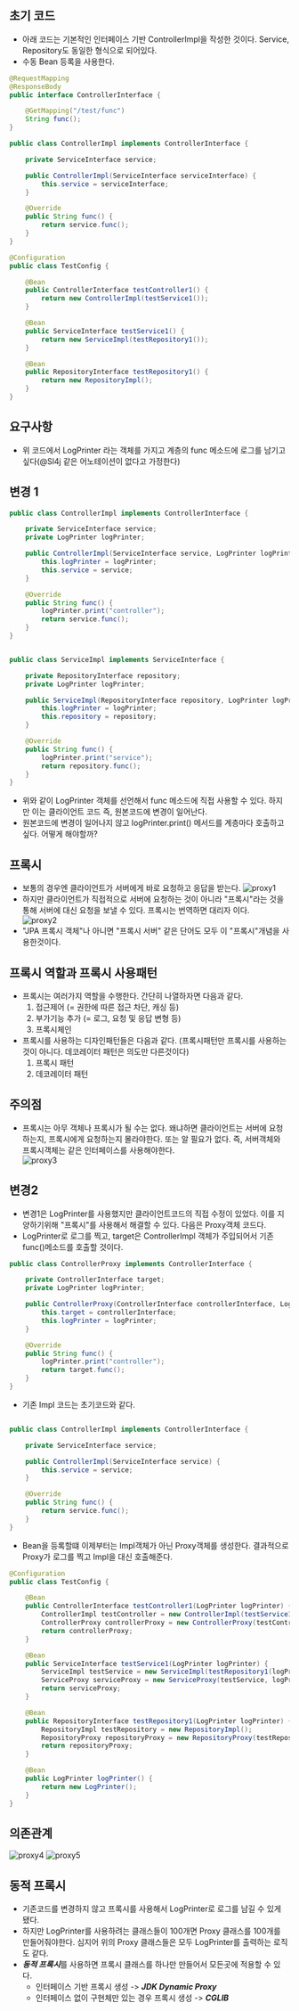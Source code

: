 ## 초기 코드
- 아래 코드는 기본적인 인터페이스 기반 ControllerImpl을 작성한 것이다. Service, Repository도 동일한 형식으로 되어있다.
- 수동 Bean 등록을 사용한다.
```java
@RequestMapping
@ResponseBody
public interface ControllerInterface {

    @GetMapping("/test/func")
    String func();
}
```
```java
public class ControllerImpl implements ControllerInterface {

    private ServiceInterface service;

    public ControllerImpl(ServiceInterface serviceInterface) {
        this.service = serviceInterface;
    }

    @Override
    public String func() {
        return service.func();
    }
}
```
```java
@Configuration
public class TestConfig {

    @Bean
    public ControllerInterface testController1() {
        return new ControllerImpl(testService1());
    }

    @Bean
    public ServiceInterface testService1() {
        return new ServiceImpl(testRepository1());
    }

    @Bean
    public RepositoryInterface testRepository1() {
        return new RepositoryImpl();
    }
}
```

## 요구사항
- 위 코드에서 LogPrinter 라는 객체를 가지고 계층의 func 메소드에 로그를 남기고 싶다(@Sl4j 같은 어노테이션이 없다고 가정한다)

## 변경 1
```java
public class ControllerImpl implements ControllerInterface {

    private ServiceInterface service;
    private LogPrinter logPrinter;

    public ControllerImpl(ServiceInterface service, LogPrinter logPrinter) {
        this.logPrinter = logPrinter;
        this.service = service;
    }

    @Override
    public String func() {
        logPrinter.print("controller");
        return service.func();
    }
}


public class ServiceImpl implements ServiceInterface {

    private RepositoryInterface repository;
    private LogPrinter logPrinter;

    public ServiceImpl(RepositoryInterface repository, LogPrinter logPrinter) {
        this.logPrinter = logPrinter;
        this.repository = repository;
    }

    @Override
    public String func() {
        logPrinter.print("service");
        return repository.func();
    }
}
```

- 위와 같이 LogPrinter 객체를 선언해서 func 메소드에 직접 사용할 수 있다. 하지만 이는 클라이언트 코드 즉, 원본코드에 변경이 일어난다. 
- 원본코드에 변경이 일어나지 않고 logPrinter.print() 메서드를 계층마다 호출하고 싶다. 어떻게 해야할까?

## 프록시
- 보통의 경우엔 클라이언트가 서버에게 바로 요청하고 응답을 받는다.
![proxy1](https://user-images.githubusercontent.com/22884224/230013153-dc65020b-7512-4bb1-9ba0-297021df90f8.png)
- 하지만 클라이언트가 직접적으로 서버에 요청하는 것이 아니라 "프록시"라는 것을 통해 서버에 대신 요청을 보낼 수 있다. 프록시는 번역하면 대리자 이다.   
![proxy2](https://user-images.githubusercontent.com/22884224/230013501-dbd1a3c7-7bb3-4bf9-bb02-a24069239898.png)
- "JPA 프록시 객체"나 아니면 "프록시 서버" 같은 단어도 모두 이 "프록시"개념을 사용한것이다.

## 프록시 역할과 프록시 사용패턴
- 프록시는 여러가지 역할을 수행한다. 간단히 나열하자면 다음과 같다.
    1. 접근제어 (= 권한에 따른 접근 차단, 캐싱 등)
    2. 부가기능 추가 (= 로그, 요청 및 응답 변형 등) 
    3. 프록시체인
- 프록시를 사용하는 디자인패턴들은 다음과 같다. (프록시패턴만 프록시를 사용하는 것이 아니다. 데코레이터 패턴은 의도만 다른것이다)
    1. 프록시 패턴 
    2. 데코레이터 패턴

## 주의점
- 프록시는 아무 객체나 프록시가 될 수는 없다. 왜냐하면 클라이언트는 서버에 요청하는지, 프록시에게 요청하는지 몰라야한다. 또는 알 필요가 없다. 즉, 서버객체와 프록시객체는 같은 인터페이스를 사용해야한다.   
 ![proxy3](https://user-images.githubusercontent.com/22884224/230015686-e56dcd91-c4ba-4405-bb9f-de74277a3bec.png)

## 변경2
- 변경1은 LogPrinter를 사용했지만 클라이언트코드의 직접 수정이 있었다. 이를 지양하기위해 "프록시"를 사용해서 해결할 수 있다. 다음은 Proxy객체 코드다.
- LogPrinter로 로그를 찍고, target은 ControllerImpl 객체가 주입되어서 기존 func()메소드를 호출할 것이다. 
```java
public class ControllerProxy implements ControllerInterface {

    private ControllerInterface target;
    private LogPrinter logPrinter;

    public ControllerProxy(ControllerInterface controllerInterface, LogPrinter logPrinter) {
        this.target = controllerInterface;
        this.logPrinter = logPrinter;
    }

    @Override
    public String func() {
        logPrinter.print("controller");
        return target.func();
    }
}
```
- 기존 Impl 코드는 초기코드와 같다.
```java

public class ControllerImpl implements ControllerInterface {

    private ServiceInterface service;

    public ControllerImpl(ServiceInterface service) {
        this.service = service;
    }

    @Override
    public String func() {
        return service.func();
    }
}
```
- Bean을 등록할떄 이제부터는 Impl객체가 아닌 Proxy객체를 생성한다. 결과적으로 Proxy가 로그를 찍고 Impl을 대신 호출해준다.
```java
@Configuration
public class TestConfig {

    @Bean
    public ControllerInterface testController1(LogPrinter logPrinter) {
        ControllerImpl testController = new ControllerImpl(testService1(logPrinter));
        ControllerProxy controllerProxy = new ControllerProxy(testController, logPrinter);
        return controllerProxy;
    }

    @Bean
    public ServiceInterface testService1(LogPrinter logPrinter) {
        ServiceImpl testService = new ServiceImpl(testRepository1(logPrinter));
        ServiceProxy serviceProxy = new ServiceProxy(testService, logPrinter);
        return serviceProxy;
    }

    @Bean
    public RepositoryInterface testRepository1(LogPrinter logPrinter) {
        RepositoryImpl testRepository = new RepositoryImpl();
        RepositoryProxy repositoryProxy = new RepositoryProxy(testRepository, logPrinter);
        return repositoryProxy;
    }

    @Bean
    public LogPrinter logPrinter() {
        return new LogPrinter();
    }
}
```
## 의존관계
![proxy4](https://user-images.githubusercontent.com/22884224/230032451-dae80a0f-2b6a-4899-90a7-a62bbab67aec.png)
![proxy5](https://user-images.githubusercontent.com/22884224/230032651-ed2c0c6c-cd86-4ed5-a6ee-17790a9fd302.png)

## 동적 프록시
- 기존코드를 변경하지 않고 프록시를 사용해서 LogPrinter로 로그를 남길 수 있게 됐다. 
- 하지만 LogPrinter를 사용하려는 클래스들이 100개면 Proxy 클래스를 100개를 만들어줘야한다. 심지어 위의 Proxy 클래스들은 모두 LogPrinter를 출력하는 로직도 같다.
- ***동적 프록시***를 사용하면 프록시 클래스를 하나만 만들어서 모든곳에 적용할 수 있다.   
    - 인터페이스 기반 프록시 생성 -> ***JDK Dynamic Proxy***
    - 인터페이스 없이 구현체만 있는 경우 프록시 생성 -> ***CGLIB***

